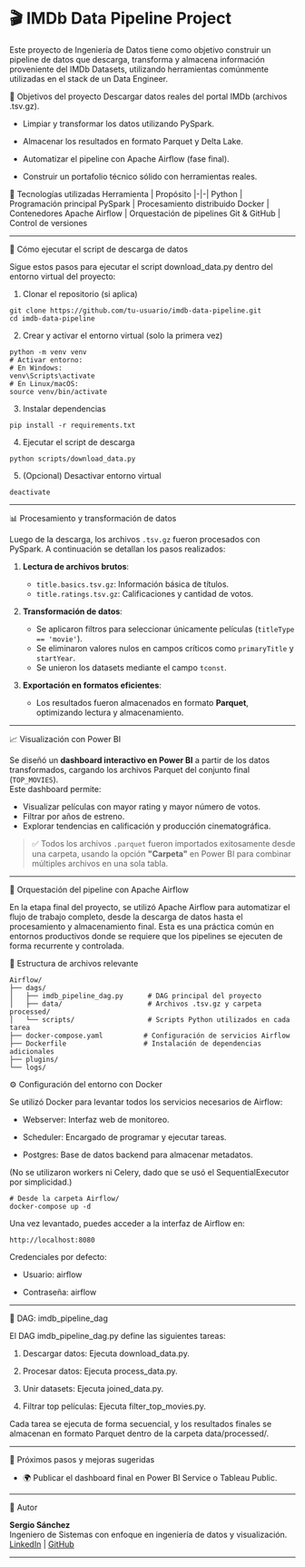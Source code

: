 # 🎬 IMDb Data Pipeline Project 

Este proyecto de Ingeniería de Datos tiene como objetivo construir un pipeline de datos que descarga, transforma y almacena información proveniente del IMDb Datasets, utilizando herramientas comúnmente utilizadas en el stack de un Data Engineer.

📌 Objetivos del proyecto
Descargar datos reales del portal IMDb (archivos .tsv.gz).

- Limpiar y transformar los datos utilizando PySpark.

- Almacenar los resultados en formato Parquet y Delta Lake.

- Automatizar el pipeline con Apache Airflow (fase final).

- Construir un portafolio técnico sólido con herramientas reales.

🧰 Tecnologías utilizadas
Herramienta |	Propósito
|-|-|
Python |	Programación principal
PySpark |	Procesamiento distribuido
Docker | Contenedores
Apache Airflow |	Orquestación de pipelines
Git & GitHub |	Control de versiones

---

🚀 Cómo ejecutar el script de descarga de datos <br/>

Sigue estos pasos para ejecutar el script download_data.py dentro del entorno virtual del proyecto:

1. Clonar el repositorio (si aplica)<br/>
```
git clone https://github.com/tu-usuario/imdb-data-pipeline.git
cd imdb-data-pipeline
```

2. Crear y activar el entorno virtual (solo la primera vez)<br/>
```
python -m venv venv
# Activar entorno:
# En Windows:
venv\Scripts\activate
# En Linux/macOS:
source venv/bin/activate
```
3. Instalar dependencias<br/>
```
pip install -r requirements.txt
```
4. Ejecutar el script de descarga<br/>
```
python scripts/download_data.py
```
5. (Opcional) Desactivar entorno virtual<br/>
```
deactivate
```
---

📊 Procesamiento y transformación de datos

Luego de la descarga, los archivos `.tsv.gz` fueron procesados con PySpark. A continuación se detallan los pasos realizados:

1. **Lectura de archivos brutos**:  
   - `title.basics.tsv.gz`: Información básica de títulos.  
   - `title.ratings.tsv.gz`: Calificaciones y cantidad de votos.

2. **Transformación de datos**:  
   - Se aplicaron filtros para seleccionar únicamente películas (`titleType == 'movie'`).
   - Se eliminaron valores nulos en campos críticos como `primaryTitle` y `startYear`.
   - Se unieron los datasets mediante el campo `tconst`.

3. **Exportación en formatos eficientes**:  
   - Los resultados fueron almacenados en formato **Parquet**, optimizando lectura y almacenamiento.

---

📈 Visualización con Power BI

Se diseñó un **dashboard interactivo en Power BI** a partir de los datos transformados, cargando los archivos Parquet del conjunto final (`TOP_MOVIES`).  
Este dashboard permite:

- Visualizar películas con mayor rating y mayor número de votos.
- Filtrar por años de estreno.
- Explorar tendencias en calificación y producción cinematográfica.

> ✅ Todos los archivos `.parquet` fueron importados exitosamente desde una carpeta, usando la opción **"Carpeta"** en Power BI para combinar múltiples archivos en una sola tabla.

---

🛫 Orquestación del pipeline con Apache Airflow

En la etapa final del proyecto, se utilizó Apache Airflow para automatizar el flujo de trabajo completo, desde la descarga de datos hasta el procesamiento y almacenamiento final. Esta es una práctica común en entornos productivos donde se requiere que los pipelines se ejecuten de forma recurrente y controlada.

📂 Estructura de archivos relevante

```
Airflow/
├── dags/
│   ├── imdb_pipeline_dag.py      # DAG principal del proyecto
│   ├── data/                     # Archivos .tsv.gz y carpeta processed/
│   └── scripts/                  # Scripts Python utilizados en cada tarea
├── docker-compose.yaml          # Configuración de servicios Airflow
├── Dockerfile                   # Instalación de dependencias adicionales
├── plugins/
└── logs/
```

⚙️ Configuración del entorno con Docker

Se utilizó Docker para levantar todos los servicios necesarios de Airflow:

- Webserver: Interfaz web de monitoreo.

- Scheduler: Encargado de programar y ejecutar tareas.

- Postgres: Base de datos backend para almacenar metadatos.

(No se utilizaron workers ni Celery, dado que se usó el SequentialExecutor por simplicidad.)


```
# Desde la carpeta Airflow/
docker-compose up -d
```

Una vez levantado, puedes acceder a la interfaz de Airflow en:

```
http://localhost:8080
```

Credenciales por defecto:

- Usuario: airflow

- Contraseña: airflow

---

📌 DAG: imdb_pipeline_dag

El DAG imdb_pipeline_dag.py define las siguientes tareas:

1. Descargar datos: Ejecuta download_data.py.

2. Procesar datos: Ejecuta process_data.py.

3. Unir datasets: Ejecuta joined_data.py.

4. Filtrar top películas: Ejecuta filter_top_movies.py.

Cada tarea se ejecuta de forma secuencial, y los resultados finales se almacenan en formato Parquet dentro de la carpeta data/processed/.

---

📌 Próximos pasos y mejoras sugeridas

- 🌍 Publicar el dashboard final en Power BI Service o Tableau Public.

---

🙋 Autor

**Sergio Sánchez**  
Ingeniero de Sistemas con enfoque en ingeniería de datos y visualización.  
[LinkedIn](www.linkedin.com/in/sergio-sanchez-rojas-161728208) | [GitHub](https://github.com/sergio14082001)

---
